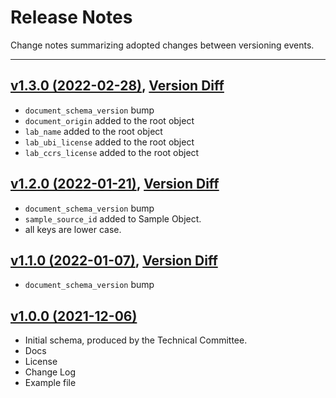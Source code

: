 # Release Notes
Change notes summarizing adopted changes between versioning events.

----------------------------------------

## [v1.3.0 (2022-02-28)](https://github.com/conflabs/wcia-lab-result-schema/tree/v1.3.0), [Version Diff](https://github.com/conflabs/wcia-lab-result-schema/compare/v1.2.0...v1.3.0)  
- `document_schema_version` bump
- `document_origin` added to the root object
- `lab_name` added to the root object
- `lab_ubi_license` added to the root object
- `lab_ccrs_license` added to the root object

## [v1.2.0 (2022-01-21)](https://github.com/conflabs/wcia-lab-result-schema/tree/v1.2.0), [Version Diff](https://github.com/conflabs/wcia-lab-result-schema/compare/v1.1.0...v1.2.0)  
- `document_schema_version` bump
- `sample_source_id` added to Sample Object.
- all keys are lower case.

## [v1.1.0 (2022-01-07)](https://github.com/conflabs/wcia-lab-result-schema/tree/v1.1.0), [Version Diff](https://github.com/conflabs/wcia-lab-result-schema/compare/v1.0.0...v1.1.0)  
- `document_schema_version` bump

## [v1.0.0 (2021-12-06)](https://github.com/conflabs/wcia-lab-result-schema/tree/v1.0.0)
- Initial schema, produced by the Technical Committee.
- Docs
- License
- Change Log
- Example file
